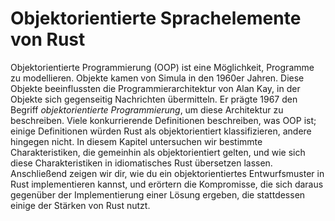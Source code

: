# Objektorientierte Sprachelemente von Rust

Objektorientierte Programmierung (OOP) ist eine Möglichkeit, Programme zu
modellieren. Objekte kamen von Simula in den 1960er Jahren. Diese Objekte
beeinflussten die Programmierarchitektur von Alan Kay, in der Objekte sich
gegenseitig Nachrichten übermitteln. Er prägte 1967 den Begriff
*objektorientierte Programmierung*, um diese Architektur zu beschreiben. Viele
konkurrierende Definitionen beschreiben, was OOP ist; einige Definitionen
würden Rust als objektorientiert klassifizieren, andere hingegen nicht. In
diesem Kapitel untersuchen wir bestimmte Charakteristiken, die gemeinhin als
objektorientiert gelten, und wie sich diese Charakteristiken in idiomatisches
Rust übersetzen lassen. Anschließend zeigen wir dir, wie du ein
objektorientiertes Entwurfsmuster in Rust implementieren kannst, und erörtern
die Kompromisse, die sich daraus gegenüber der Implementierung einer Lösung
ergeben, die stattdessen einige der Stärken von Rust nutzt.
